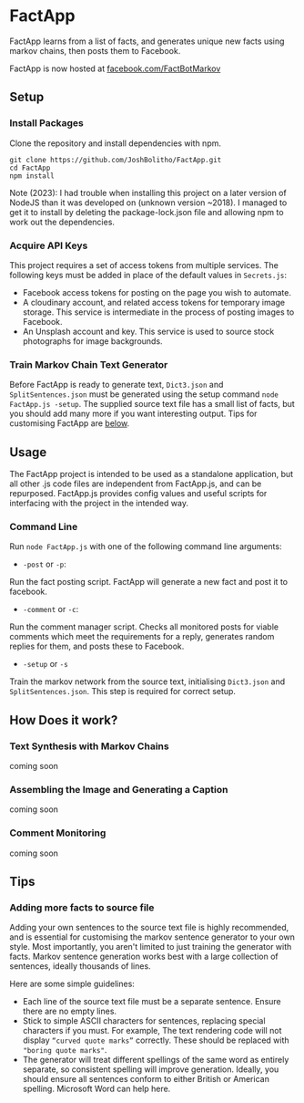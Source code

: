 # FactApp
FactApp learns from a list of facts, and generates unique new facts using markov chains, then posts them to Facebook.

FactApp is now hosted at [facebook.com/FactBotMarkov](https://www.facebook.com/FactBotMarkov)

## Setup
### Install Packages
Clone the repository and install dependencies with npm.
```
git clone https://github.com/JoshBolitho/FactApp.git
cd FactApp
npm install
```
Note (2023): I had trouble when installing this project on a later version of NodeJS than it was developed on (unknown version ~2018). I managed to get it to install by deleting the package-lock.json file and allowing npm to work out the dependencies.

### Acquire API Keys
This project requires a set of access tokens from multiple services. The following keys must be added in place of the default values in ```Secrets.js```:

- Facebook access tokens for posting on the page you wish to automate.
- A cloudinary account, and related access tokens for temporary image storage.
This service is intermediate in the process of posting images to Facebook.
- An Unsplash account and key. This service is used to source stock photographs for image backgrounds.

### Train Markov Chain Text Generator
Before FactApp is ready to generate text, ```Dict3.json``` and ```SplitSentences.json``` must be generated using the setup command ```node FactApp.js -setup```. The supplied source text file has a small list of facts, but you should add many more if you want interesting output. Tips for customising FactApp are [below](#Tips). 


## Usage
The FactApp project is intended to be used as a standalone application, but all other .js code files are independent from FactApp.js, and can be repurposed. FactApp.js provides config values and useful scripts for interfacing with the project in the intended way.

### Command Line
Run ```node FactApp.js``` with one of the following command line arguments: 

- ```-post``` or ```-p```: 

Run the fact posting script. FactApp will generate a new fact and post it to facebook.


- ```-comment``` or ```-c```: 

Run the comment manager script. Checks all monitored posts for viable comments which meet the requirements for a reply, generates random replies for them, and posts these to Facebook.  


- ```-setup``` or ```-s```

Train the markov network from the source text, initialising ```Dict3.json``` and ```SplitSentences.json```. This step is required for correct setup.


## How Does it work?
### Text Synthesis with Markov Chains 
coming soon
### Assembling the Image and Generating a Caption
coming soon
### Comment Monitoring
coming soon


## Tips
### Adding more facts to source file
Adding your own sentences to the source text file is highly recommended, and is essential for customising the markov sentence generator to your own style. Most importantly, you aren't limited to just training the generator with facts. Markov sentence generation works best with a large collection of sentences, ideally thousands of lines.

Here are some simple guidelines:
- Each line of the source text file must be a separate sentence. Ensure there are no empty lines.
- Stick to simple ASCII characters for sentences, replacing special characters if you must. For example, The text rendering code will not display ```“curved quote marks”``` correctly. These should be replaced with ```"boring quote marks"```.
- The generator will treat different spellings of the same word as entirely separate, so consistent spelling will improve generation. Ideally, you should ensure all sentences conform to either British or American spelling. Microsoft Word can help here.

